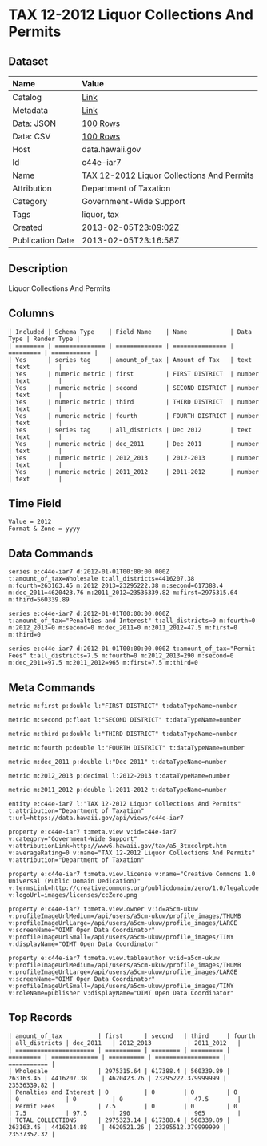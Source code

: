 # TAX 12-2012 Liquor Collections And Permits

## Dataset

| Name | Value |
| :--- | :---- |
| Catalog | [Link](https://catalog.data.gov/dataset/tax-12-2012-liquor-collections-and-permits-9ee3a) |
| Metadata | [Link](https://data.hawaii.gov/api/views/c44e-iar7) |
| Data: JSON | [100 Rows](https://data.hawaii.gov/api/views/c44e-iar7/rows.json?max_rows=100) |
| Data: CSV | [100 Rows](https://data.hawaii.gov/api/views/c44e-iar7/rows.csv?max_rows=100) |
| Host | data.hawaii.gov |
| Id | c44e-iar7 |
| Name | TAX 12-2012 Liquor Collections And Permits |
| Attribution | Department of Taxation |
| Category | Government-Wide Support |
| Tags | liquor, tax |
| Created | 2013-02-05T23:09:02Z |
| Publication Date | 2013-02-05T23:16:58Z |

## Description

Liquor Collections And Permits

## Columns

```ls
| Included | Schema Type    | Field Name    | Name            | Data Type | Render Type |
| ======== | ============== | ============= | =============== | ========= | =========== |
| Yes      | series tag     | amount_of_tax | Amount of Tax   | text      | text        |
| Yes      | numeric metric | first         | FIRST DISTRICT  | number    | text        |
| Yes      | numeric metric | second        | SECOND DISTRICT | number    | text        |
| Yes      | numeric metric | third         | THIRD DISTRICT  | number    | text        |
| Yes      | numeric metric | fourth        | FOURTH DISTRICT | number    | text        |
| Yes      | series tag     | all_districts | Dec 2012        | text      | text        |
| Yes      | numeric metric | dec_2011      | Dec 2011        | number    | text        |
| Yes      | numeric metric | 2012_2013     | 2012-2013       | number    | text        |
| Yes      | numeric metric | 2011_2012     | 2011-2012       | number    | text        |
```

## Time Field

```ls
Value = 2012
Format & Zone = yyyy
```

## Data Commands

```ls
series e:c44e-iar7 d:2012-01-01T00:00:00.000Z t:amount_of_tax=Wholesale t:all_districts=4416207.38 m:fourth=263163.45 m:2012_2013=23295222.38 m:second=617388.4 m:dec_2011=4620423.76 m:2011_2012=23536339.82 m:first=2975315.64 m:third=560339.89

series e:c44e-iar7 d:2012-01-01T00:00:00.000Z t:amount_of_tax="Penalties and Interest" t:all_districts=0 m:fourth=0 m:2012_2013=0 m:second=0 m:dec_2011=0 m:2011_2012=47.5 m:first=0 m:third=0

series e:c44e-iar7 d:2012-01-01T00:00:00.000Z t:amount_of_tax="Permit Fees" t:all_districts=7.5 m:fourth=0 m:2012_2013=290 m:second=0 m:dec_2011=97.5 m:2011_2012=965 m:first=7.5 m:third=0
```

## Meta Commands

```ls
metric m:first p:double l:"FIRST DISTRICT" t:dataTypeName=number

metric m:second p:float l:"SECOND DISTRICT" t:dataTypeName=number

metric m:third p:double l:"THIRD DISTRICT" t:dataTypeName=number

metric m:fourth p:double l:"FOURTH DISTRICT" t:dataTypeName=number

metric m:dec_2011 p:double l:"Dec 2011" t:dataTypeName=number

metric m:2012_2013 p:decimal l:2012-2013 t:dataTypeName=number

metric m:2011_2012 p:double l:2011-2012 t:dataTypeName=number

entity e:c44e-iar7 l:"TAX 12-2012 Liquor Collections And Permits" t:attribution="Department of Taxation" t:url=https://data.hawaii.gov/api/views/c44e-iar7

property e:c44e-iar7 t:meta.view v:id=c44e-iar7 v:category="Government-Wide Support" v:attributionLink=http://www6.hawaii.gov/tax/a5_3txcolrpt.htm v:averageRating=0 v:name="TAX 12-2012 Liquor Collections And Permits" v:attribution="Department of Taxation"

property e:c44e-iar7 t:meta.view.license v:name="Creative Commons 1.0 Universal (Public Domain Dedication)" v:termsLink=http://creativecommons.org/publicdomain/zero/1.0/legalcode v:logoUrl=images/licenses/ccZero.png

property e:c44e-iar7 t:meta.view.owner v:id=a5cm-ukuw v:profileImageUrlMedium=/api/users/a5cm-ukuw/profile_images/THUMB v:profileImageUrlLarge=/api/users/a5cm-ukuw/profile_images/LARGE v:screenName="OIMT Open Data Coordinator" v:profileImageUrlSmall=/api/users/a5cm-ukuw/profile_images/TINY v:displayName="OIMT Open Data Coordinator"

property e:c44e-iar7 t:meta.view.tableauthor v:id=a5cm-ukuw v:profileImageUrlMedium=/api/users/a5cm-ukuw/profile_images/THUMB v:profileImageUrlLarge=/api/users/a5cm-ukuw/profile_images/LARGE v:screenName="OIMT Open Data Coordinator" v:profileImageUrlSmall=/api/users/a5cm-ukuw/profile_images/TINY v:roleName=publisher v:displayName="OIMT Open Data Coordinator"
```

## Top Records

```ls
| amount_of_tax          | first      | second   | third     | fourth    | all_districts | dec_2011   | 2012_2013          | 2011_2012   | 
| ====================== | ========== | ======== | ========= | ========= | ============= | ========== | ================== | =========== | 
| Wholesale              | 2975315.64 | 617388.4 | 560339.89 | 263163.45 | 4416207.38    | 4620423.76 | 23295222.379999999 | 23536339.82 | 
| Penalties and Interest | 0          | 0        | 0         | 0         | 0             | 0          | 0                  | 47.5        | 
| Permit Fees            | 7.5        | 0        | 0         | 0         | 7.5           | 97.5       | 290                | 965         | 
| TOTAL COLLECTIONS      | 2975323.14 | 617388.4 | 560339.89 | 263163.45 | 4416214.88    | 4620521.26 | 23295512.379999999 | 23537352.32 | 
```